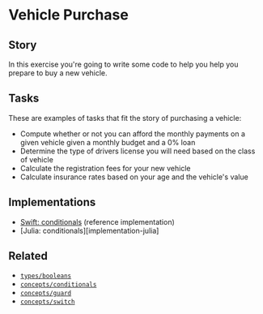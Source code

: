 # Vehicle Purchase

## Story

In this exercise you're going to write some code to help you help you prepare to buy a new vehicle.

## Tasks

These are examples of tasks that fit the story of purchasing a vehicle:

- Compute whether or not you can afford the monthly payments on a given vehicle given a monthly budget and a 0% loan
- Determine the type of drivers license you will need based on the class of vehicle
- Calculate the registration fees for your new vehicle
- Calculate insurance rates based on your age and the vehicle's value

## Implementations

- [Swift: conditionals][implementation-swift] (reference implementation)
- [Julia: conditionals][implementation-julia]

## Related

- [`types/booleans`][types-booleans]
- [`concepts/conditionals`][concepts-conditionals]
- [`concepts/guard`][concepts-guard]
- [`concepts/switch`][concepts-switch]

[types-booleans]: ../types/boolean.md
[concepts-conditionals]: ../concepts/conditionals.md
[concepts-guard]: ../concepts/guard.md
[concepts-switch]: ../concepts/switch.md
[implementation-swift]: ../../languages/swift/exercises/concept/vehicle-purchase/.docs/instructions.md
[implementation-swift]: ../../languages/julia/exercises/concept/vehicle-purchase/.docs/instructions.md
